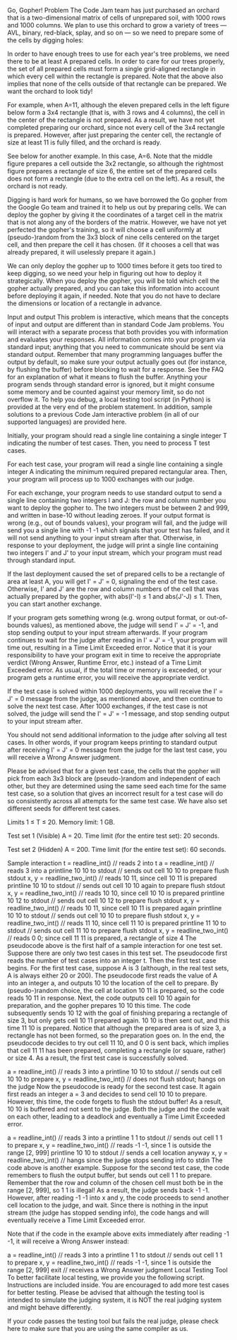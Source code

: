Go, Gopher!
Problem
The Code Jam team has just purchased an orchard that is a two-dimensional matrix of cells of unprepared soil, with 1000 rows and 1000 columns. We plan to use this orchard to grow a variety of trees — AVL, binary, red-black, splay, and so on — so we need to prepare some of the cells by digging holes:

In order to have enough trees to use for each year's tree problems, we need there to be at least A prepared cells.
In order to care for our trees properly, the set of all prepared cells must form a single grid-aligned rectangle in which every cell within the rectangle is prepared.
Note that the above also implies that none of the cells outside of that rectangle can be prepared. We want the orchard to look tidy!

For example, when A=11, although the eleven prepared cells in the left figure below form a 3x4 rectangle (that is, with 3 rows and 4 columns), the cell in the center of the rectangle is not prepared. As a result, we have not yet completed preparing our orchard, since not every cell of the 3x4 rectangle is prepared. However, after just preparing the center cell, the rectangle of size at least 11 is fully filled, and the orchard is ready.

See below for another example. In this case, A=6. Note that the middle figure prepares a cell outside the 3x2 rectangle, so although the rightmost figure prepares a rectangle of size 6, the entire set of the prepared cells does not form a rectangle (due to the extra cell on the left). As a result, the orchard is not ready.

Digging is hard work for humans, so we have borrowed the Go gopher from the Google Go team and trained it to help us out by preparing cells. We can deploy the gopher by giving it the coordinates of a target cell in the matrix that is not along any of the borders of the matrix. However, we have not yet perfected the gopher's training, so it will choose a cell uniformly at (pseudo-)random from the 3x3 block of nine cells centered on the target cell, and then prepare the cell it has chosen. (If it chooses a cell that was already prepared, it will uselessly prepare it again.)

We can only deploy the gopher up to 1000 times before it gets too tired to keep digging, so we need your help in figuring out how to deploy it strategically. When you deploy the gopher, you will be told which cell the gopher actually prepared, and you can take this information into account before deploying it again, if needed. Note that you do not have to declare the dimensions or location of a rectangle in advance.

Input and output
This problem is interactive, which means that the concepts of input and output are different than in standard Code Jam problems. You will interact with a separate process that both provides you with information and evaluates your responses. All information comes into your program via standard input; anything that you need to communicate should be sent via standard output. Remember that many programming languages buffer the output by default, so make sure your output actually goes out (for instance, by flushing the buffer) before blocking to wait for a response. See the FAQ for an explanation of what it means to flush the buffer. Anything your program sends through standard error is ignored, but it might consume some memory and be counted against your memory limit, so do not overflow it. To help you debug, a local testing tool script (in Python) is provided at the very end of the problem statement. In addition, sample solutions to a previous Code Jam interactive problem (in all of our supported languages) are provided here.

Initially, your program should read a single line containing a single integer T indicating the number of test cases. Then, you need to process T test cases.

For each test case, your program will read a single line containing a single integer A indicating the minimum required prepared rectangular area. Then, your program will process up to 1000 exchanges with our judge.

For each exchange, your program needs to use standard output to send a single line containing two integers I and J: the row and column number you want to deploy the gopher to. The two integers must be between 2 and 999, and written in base-10 without leading zeroes. If your output format is wrong (e.g., out of bounds values), your program will fail, and the judge will send you a single line with -1 -1 which signals that your test has failed, and it will not send anything to your input stream after that. Otherwise, in response to your deployment, the judge will print a single line containing two integers I' and J' to your input stream, which your program must read through standard input.

If the last deployment caused the set of prepared cells to be a rectangle of area at least A, you will get I' = J' = 0, signaling the end of the test case. Otherwise, I' and J' are the row and column numbers of the cell that was actually prepared by the gopher, with abs(I'-I) ≤ 1 and abs(J'-J) ≤ 1. Then, you can start another exchange.

If your program gets something wrong (e.g. wrong output format, or out-of-bounds values), as mentioned above, the judge will send I' = J' = -1, and stop sending output to your input stream afterwards. If your program continues to wait for the judge after reading in I' = J' = -1, your program will time out, resulting in a Time Limit Exceeded error. Notice that it is your responsibility to have your program exit in time to receive the appropriate verdict (Wrong Answer, Runtime Error, etc.) instead of a Time Limit Exceeded error. As usual, if the total time or memory is exceeded, or your program gets a runtime error, you will receive the appropriate verdict.

If the test case is solved within 1000 deployments, you will receive the I' = J' = 0 message from the judge, as mentioned above, and then continue to solve the next test case. After 1000 exchanges, if the test case is not solved, the judge will send the I' = J' = -1 message, and stop sending output to your input stream after.

You should not send additional information to the judge after solving all test cases. In other words, if your program keeps printing to standard output after receiving I' = J' = 0 message from the judge for the last test case, you will receive a Wrong Answer judgment.

Please be advised that for a given test case, the cells that the gopher will pick from each 3x3 block are (pseudo-)random and independent of each other, but they are determined using the same seed each time for the same test case, so a solution that gives an incorrect result for a test case will do so consistently across all attempts for the same test case. We have also set different seeds for different test cases.

Limits
1 ≤ T ≤ 20.
Memory limit: 1 GB.

Test set 1 (Visible)
A = 20.
Time limit (for the entire test set): 20 seconds.

Test set 2 (Hidden)
A = 200.
Time limit (for the entire test set): 60 seconds.

Sample interaction
  t = readline_int()         // reads 2 into t
  a = readline_int()         // reads 3 into a
  printline 10 10 to stdout  // sends out cell 10 10 to prepare
  flush stdout
  x, y = readline_two_int()  // reads 10 11, since cell 10 11 is prepared
  printline 10 10 to stdout  // sends out cell 10 10 again to prepare
  flush stdout
  x, y = readline_two_int()  // reads 10 10, since cell 10 10 is prepared
  printline 10 12 to stdout  // sends out cell 10 12 to prepare
  flush stdout
  x, y = readline_two_int()  // reads 10 11, since cell 10 11 is prepared again
  printline 10 10 to stdout  // sends out cell 10 10 to prepare
  flush stdout
  x, y = readline_two_int()  // reads 11 10, since cell 11 10 is prepared
  printline 11 10 to stdout  // sends out cell 11 10 to prepare
  flush stdout
  x, y = readline_two_int()  // reads 0 0; since cell 11 11 is prepared, a rectangle of size 4
The pseudocode above is the first half of a sample interaction for one test set. Suppose there are only two test cases in this test set. The pseudocode first reads the number of test cases into an integer t. Then the first test case begins. For the first test case, suppose A is 3 (although, in the real test sets, A is always either 20 or 200). The pseudocode first reads the value of A into an integer a, and outputs 10 10 the location of the cell to prepare. By (pseudo-)random choice, the cell at location 10 11 is prepared, so the code reads 10 11 in response. Next, the code outputs cell 10 10 again for preparation, and the gopher prepares 10 10 this time. The code subsequently sends 10 12 with the goal of finishing preparing a rectangle of size 3, but only gets cell 10 11 prepared again. 10 10 is then sent out, and this time 11 10 is prepared. Notice that although the prepared area is of size 3, a rectangle has not been formed, so the preparation goes on. In the end, the pseudocode decides to try out cell 11 10, and 0 0 is sent back, which implies that cell 11 11 has been prepared, completing a rectangle (or square, rather) or size 4. As a result, the first test case is successfully solved.

  a = readline_int()         // reads 3 into a
  printline 10 10 to stdout  // sends out cell 10 10 to prepare
  x, y = readline_two_int()  // does not flush stdout; hangs on the judge
Now the pseudocode is ready for the second test case. It again first reads an integer a = 3 and decides to send cell 10 10 to prepare. However, this time, the code forgets to flush the stdout buffer! As a result, 10 10 is buffered and not sent to the judge. Both the judge and the code wait on each other, leading to a deadlock and eventually a Time Limit Exceeded error.

  a = readline_int()         // reads 3 into a
  printline 1 1 to stdout    // sends out cell 1 1 to prepare
  x, y = readline_two_int()  // reads -1 -1, since 1 is outside the range [2, 999]
  printline 10 10 to stdout  // sends a cell location anyway
  x, y = readline_two_int()  // hangs since the judge stops sending info to stdin
The code above is another example. Suppose for the second test case, the code remembers to flush the output buffer, but sends out cell 1 1 to prepare. Remember that the row and column of the chosen cell must both be in the range [2, 999], so 1 1 is illegal! As a result, the judge sends back -1 -1. However, after reading -1 -1 into x and y, the code proceeds to send another cell location to the judge, and wait. Since there is nothing in the input stream (the judge has stopped sending info), the code hangs and will eventually receive a Time Limit Exceeded error.

Note that if the code in the example above exits immediately after reading -1 -1, it will receive a Wrong Answer instead:

  a = readline_int()         // reads 3 into a
  printline 1 1 to stdout    // sends out cell 1 1 to prepare
  x, y = readline_two_int()  // reads -1 -1, since 1 is outside the range [2, 999]
  exit                       // receives a Wrong Answer judgment
Local Testing Tool
To better facilitate local testing, we provide you the following script. Instructions are included inside. You are encouraged to add more test cases for better testing. Please be advised that although the testing tool is intended to simulate the judging system, it is NOT the real judging system and might behave differently.

If your code passes the testing tool but fails the real judge, please check here to make sure that you are using the same compiler as us.
